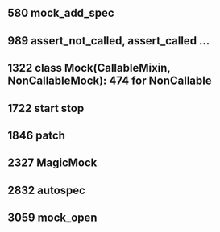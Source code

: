 ## 580 mock_add_spec

## 989 assert_not_called, assert_called ...

## 1322 class Mock(CallableMixin, NonCallableMock): 474 for NonCallable

## 1722 start stop

## 1846 patch

## 2327 MagicMock

## 2832 autospec

## 3059 mock_open